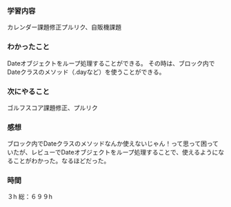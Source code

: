 ### 学習内容
カレンダー課題修正プルリク、自販機課題
### わかったこと
Dateオブジェクトをループ処理することができる。
その時は、ブロック内でDateクラスのメソッド（.dayなど）を使うことができる。
### 次にやること
ゴルフスコア課題修正、プルリク
### 感想
ブロック内でDateクラスのメソッドなんか使えないじゃん！って思って困っていたが、レビューでDateオブジェクトをループ処理することで、使えるようになることがわかった。なるほどだった。
### 時間
３h
総：６９９h
